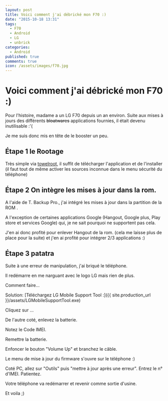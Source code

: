 ```yaml
---
layout: post
title: Voici comment j'ai débrické mon F70 :)
date: "2015-10-18 13:31"
tags:
  - F70
  - Android
  - LG
  - unbrick
categories:
  - Android
published: true
comments: true
icon: /assets/images/f70.jpg
---
```


# Voici comment j'ai débrické mon F70 :)

Pour l'histoire, madame a un LG F70 depuis un an environ. Suite aux mises à jours des différents ~~bloatwares~~ applications fournies, il était devenu inutilisable :'(

Je me suis donc mis en tête de le booster un peu.
<!--more-->

## Étape 1 le Rootage
Très simple via [towelroot](https://towelroot.com/), il suffit de télécharger l'application et de l'installer (il faut tout de même activer les sources inconnue dans le menu sécurité du téléphone)

## Étape 2 On intègre les mises à jour dans la rom.
A l'aide de T. Backup Pro., j'ai intégré les mises à jour dans la partition de la ROM .

A l'exception de certaines applications Google (Hangout, Google plus, Play store et services Google)
qui, je ne sait pourquoi ne supportent pas cela.

J'en ai donc profité pour enlever Hangout de la rom. (cela me laisse plus de place pour la suite) et j'en ai profité pour intégrer 2/3 applications :)

## Étape 3 patatra
Suite à une erreur de manipulation, j'ai briqué le téléphone.

Il redémarre en me narguant avec le logo LG mais rien de plus.

Comment faire...

Solution: [Téléchargez LG Mobile Support Tool :]({{ site.production_url }}/assets/LGMobileSupportTool.exe)

Cliquez sur ...

De l'autre coté, enlevez la batterie.

Notez le Code IMEI.

Remettre la batterie.

Enfoncer le bouton "Volume Up" et branchez le câble.

Le menu de mise à jour du firmware s'ouvre sur le téléphone :)

Coté PC, allez sur "Outils" puis "mettre à jour après une erreur".
Entrez le n° d'IMEI.
Patientez.

Votre téléphone va redémarrer et revenir comme sortie d'usine.

Et voila ;)
